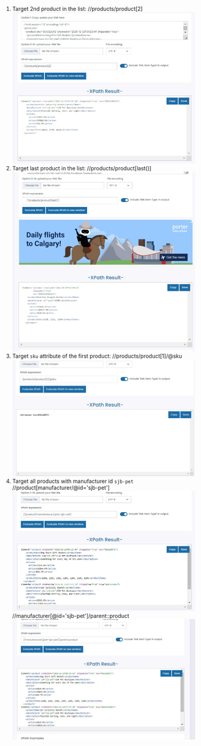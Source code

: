 1. Target 2nd product in the list:
   //products/product[2]
   ![image info](../assignments/Target%202nd%20product%20in%20the%20list.jpg)
2. Target last product in the list:
   //products/product[last()]
   ![image info](../assignments/Target%20last%20product%20in%20the%20list.jpg)
3. Target `sku` attribute of the first product:
   //products/product[1]/@sku
   ![image info](../assignments/Target%20%60sku%60%20attribute%20of%20the%20first%20product.jpg)
4. Target all products with manufacturer id `sjb-pet`
   //product[manufacturer/@id='sjb-pet']
   ![image info](../assignments/4.%20Target%20all%20products%20with%20manufacturer%20id%20%60sjb-pet%60.jpg)
   //manufacturer[@id='sjb-pet']/parent::product
   ![image info](../assignments/4.%20Target%20all%20products%20with%20manufacturer%20id%20%60sjb-pet%60%20-%20way%202%20.jpg)
